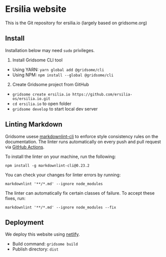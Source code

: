 # Ersilia website

This is the Git repository for ersilia.io (largely based on gridsome.org)

## Install

Installation below may need `sudo` privileges.

1. Install Gridsome CLI tool
* Using YARN: `yarn global add @gridsome/cli`
* Using NPM: `npm install --global @gridsome/cli`

2. Create Gridsome project from GitHub
* `gridsome create ersilia.io https://github.com/ersilia-os/ersilia.io.git`
* `cd ersilia.io` to open folder
* `gridsome develop` to start local dev server

## Linting Markdown

Gridsome usese [markdownlint-cli](https://www.npmjs.com/package/markdownlint-cli) to enforce style consistency rules on the documentation. The linter runs automatically on every push and pull request via [GitHub Actions](https://docs.github.com/en/actions).

To install the linter on your machine, run the following:

```shell
npm install -g markdownlint-cli@0.23.2
```

You can check your changes for linter errors by running:

```shell
markdownlint '**/*.md' --ignore node_modules
```

The linter can automatically fix certain classes of failure. To accept these fixes, run:

```shell
markdownlint '**/*.md' --ignore node_modules --fix
```

## Deployment

We deploy this website using [netlify](netlify.com).

* Build command: `gridsome build`
* Publish directory: `dist`
